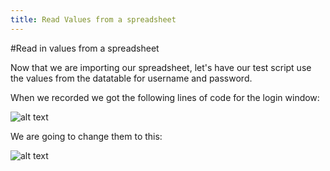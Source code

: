```yaml
---
title: Read Values from a spreadsheet
---
```


#Read in values from a spreadsheet

Now that we are importing our spreadsheet, let's have our test script use the values from the datatable for username and password. 

When we recorded we got the following lines of code for the login window:

![alt text](https://cloud.githubusercontent.com/assets/10998057/10350831/debe7bf0-6d0b-11e5-880d-ce8be3083dec.PNG "LoginCode")

We are going to change them to this:

![alt text](https://cloud.githubusercontent.com/assets/10998057/10350893/34714c4e-6d0c-11e5-90d1-6b0356da8d21.PNG "ReadValues")

